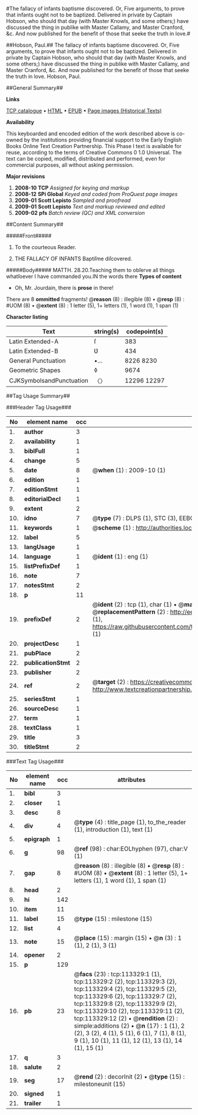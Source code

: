 #The fallacy of infants baptisme discovered. Or, Five arguments, to prove that infants ought not to be baptized. Delivered in private by Captain Hobson, who should that day (with Master Knowls, and some others;) have discussed the thing in publike with Master Callamy, and Master Cranford, &c. And now published for the benefit of those that seeke the truth in love.#

##Hobson, Paul.##
The fallacy of infants baptisme discovered. Or, Five arguments, to prove that infants ought not to be baptized. Delivered in private by Captain Hobson, who should that day (with Master Knowls, and some others;) have discussed the thing in publike with Master Callamy, and Master Cranford, &c. And now published for the benefit of those that seeke the truth in love.
Hobson, Paul.

##General Summary##

**Links**

[TCP catalogue](http://www.ota.ox.ac.uk/tcp/)  • 
[HTML](http://tei.it.ox.ac.uk/tcp/Texts-HTML/free/A86/A86419.html)  • 
[EPUB](http://tei.it.ox.ac.uk/tcp/Texts-EPUB/free/A86/A86419.epub) • 
[Page images (Historical Texts)](https://data.historicaltexts.jisc.ac.uk/view?pubId=eebo-99861201e&pageId=eebo-99861201e-113329-1)

**Availability**

This keyboarded and encoded edition of the
	       work described above is co-owned by the institutions
	       providing financial support to the Early English Books
	       Online Text Creation Partnership. This Phase I text is
	       available for reuse, according to the terms of Creative
	       Commons 0 1.0 Universal. The text can be copied,
	       modified, distributed and performed, even for
	       commercial purposes, all without asking permission.

**Major revisions**

1. __2008-10__ __TCP__ *Assigned for keying and markup*
1. __2008-12__ __SPi Global__ *Keyed and coded from ProQuest page images*
1. __2009-01__ __Scott Lepisto__ *Sampled and proofread*
1. __2009-01__ __Scott Lepisto__ *Text and markup reviewed and edited*
1. __2009-02__ __pfs__ *Batch review (QC) and XML conversion*

##Content Summary##

#####Front#####

1. To the courteous Reader.

1. THE FALLACY OF INFANTS Baptiſme diſcovered.

#####Body#####
MATTH. 28.20.Teaching them to obſerve all things whatſoever I have commanded you.IN the words there 
**Types of content**

  * Oh, Mr. Jourdain, there is **prose** in there!

There are 8 **ommitted** fragments! 
 @__reason__ (8) : illegible (8)  •  @__resp__ (8) : #UOM (8)  •  @__extent__ (8) : 1 letter (5), 1+ letters (1), 1 word (1), 1 span (1)

**Character listing**


|Text|string(s)|codepoint(s)|
|---|---|---|
|Latin Extended-A|ſ|383|
|Latin Extended-B|Ʋ|434|
|General Punctuation|•…|8226 8230|
|Geometric Shapes|◊|9674|
|CJKSymbolsandPunctuation|〈〉|12296 12297|

##Tag Usage Summary##

###Header Tag Usage###

|No|element name|occ|attributes|
|---|---|---|---|
|1.|__author__|3||
|2.|__availability__|1||
|3.|__biblFull__|1||
|4.|__change__|5||
|5.|__date__|8| @__when__ (1) : 2009-10 (1)|
|6.|__edition__|1||
|7.|__editionStmt__|1||
|8.|__editorialDecl__|1||
|9.|__extent__|2||
|10.|__idno__|7| @__type__ (7) : DLPS (1), STC (3), EEBO-CITATION (1), PROQUEST (1), VID (1)|
|11.|__keywords__|1| @__scheme__ (1) : http://authorities.loc.gov/ (1)|
|12.|__label__|5||
|13.|__langUsage__|1||
|14.|__language__|1| @__ident__ (1) : eng (1)|
|15.|__listPrefixDef__|1||
|16.|__note__|7||
|17.|__notesStmt__|2||
|18.|__p__|11||
|19.|__prefixDef__|2| @__ident__ (2) : tcp (1), char (1)  •  @__matchPattern__ (2) : ([0-9\-]+):([0-9IVX]+) (1), (.+) (1)  •  @__replacementPattern__ (2) : http://eebo.chadwyck.com/downloadtiff?vid=$1&page=$2 (1), https://raw.githubusercontent.com/textcreationpartnership/Texts/master/tcpchars.xml#$1 (1)|
|20.|__projectDesc__|1||
|21.|__pubPlace__|2||
|22.|__publicationStmt__|2||
|23.|__publisher__|2||
|24.|__ref__|2| @__target__ (2) : https://creativecommons.org/publicdomain/zero/1.0/ (1), http://www.textcreationpartnership.org/docs/. (1)|
|25.|__seriesStmt__|1||
|26.|__sourceDesc__|1||
|27.|__term__|1||
|28.|__textClass__|1||
|29.|__title__|3||
|30.|__titleStmt__|2||


###Text Tag Usage###

|No|element name|occ|attributes|
|---|---|---|---|
|1.|__bibl__|3||
|2.|__closer__|1||
|3.|__desc__|8||
|4.|__div__|4| @__type__ (4) : title_page (1), to_the_reader (1), introduction (1), text (1)|
|5.|__epigraph__|1||
|6.|__g__|98| @__ref__ (98) : char:EOLhyphen (97), char:V (1)|
|7.|__gap__|8| @__reason__ (8) : illegible (8)  •  @__resp__ (8) : #UOM (8)  •  @__extent__ (8) : 1 letter (5), 1+ letters (1), 1 word (1), 1 span (1)|
|8.|__head__|2||
|9.|__hi__|142||
|10.|__item__|11||
|11.|__label__|15| @__type__ (15) : milestone (15)|
|12.|__list__|4||
|13.|__note__|15| @__place__ (15) : margin (15)  •  @__n__ (3) : 1 (1), 2 (1), 3 (1)|
|14.|__opener__|2||
|15.|__p__|129||
|16.|__pb__|23| @__facs__ (23) : tcp:113329:1 (1), tcp:113329:2 (2), tcp:113329:3 (2), tcp:113329:4 (2), tcp:113329:5 (2), tcp:113329:6 (2), tcp:113329:7 (2), tcp:113329:8 (2), tcp:113329:9 (2), tcp:113329:10 (2), tcp:113329:11 (2), tcp:113329:12 (2)  •  @__rendition__ (2) : simple:additions (2)  •  @__n__ (17) : 1 (1), 2 (2), 3 (2), 4 (1), 5 (1), 6 (1), 7 (1), 8 (1), 9 (1), 10 (1), 11 (1), 12 (1), 13 (1), 14 (1), 15 (1)|
|17.|__q__|3||
|18.|__salute__|2||
|19.|__seg__|17| @__rend__ (2) : decorInit (2)  •  @__type__ (15) : milestoneunit (15)|
|20.|__signed__|1||
|21.|__trailer__|1||
